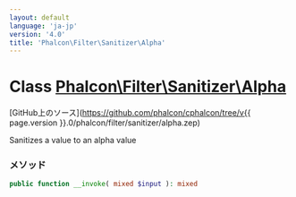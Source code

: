```yaml
---
layout: default
language: 'ja-jp'
version: '4.0'
title: 'Phalcon\Filter\Sanitizer\Alpha'
---
```

# Class [Phalcon\Filter\Sanitizer\Alpha](Phalcon_Filter_Sanitizer_Alpha)

[GitHub上のソース](https://github.com/phalcon/cphalcon/tree/v{{ page.version }}.0/phalcon/filter/sanitizer/alpha.zep)

Sanitizes a value to an alpha value

### メソッド

```php
public function __invoke( mixed $input ): mixed
```